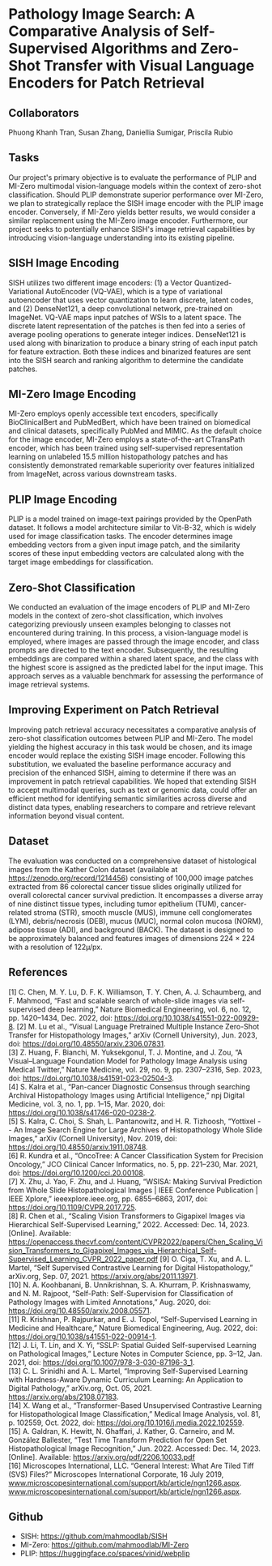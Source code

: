 # Pathology Image Search: A Comparative Analysis of Self-Supervised Algorithms and Zero-Shot Transfer with Visual Language Encoders for Patch Retrieval 

## Collaborators
Phuong Khanh Tran, Susan Zhang, Daniellia Sumigar, Priscila Rubio

## Tasks
Our project's primary objective is to evaluate the performance of PLIP and MI-Zero multimodal vision-language models within the context of zero-shot classification. Should PLIP demonstrate superior performance over MI-Zero, we plan to strategically replace the SISH image encoder with the PLIP image encoder. Conversely, if MI-Zero yields better results, we would consider a similar replacement using the MI-Zero image encoder. Furthermore, our project seeks to potentially enhance SISH's image retrieval capabilities by introducing vision-language understanding into its existing pipeline.

## SISH Image Encoding
SISH utilizes two different image encoders: (1) a Vector Quantized-Variational AutoEncoder (VQ-VAE), which is a type of variational autoencoder that uses vector quantization to learn discrete, latent codes, and (2) DenseNet121, a deep convolutional network, pre-trained on ImageNet. 
VQ-VAE maps input patches of WSIs to a latent space. The discrete latent representation of the patches is then fed into a series of average pooling operations to generate integer indices. DenseNet121 is used along with binarization to produce a binary string of each input patch for feature extraction. Both these indices and binarized features are sent into the SISH search and ranking algorithm to determine the candidate patches.

## MI-Zero Image Encoding
MI-Zero employs openly accessible text encoders, specifically BioClinicalBert and PubMedBert, which have been trained on biomedical and clinical datasets, specifically PubMed and MIMIC. As the default choice for the image encoder, MI-Zero employs a state-of-the-art CTransPath encoder, which has been trained using self-supervised representation learning on unlabeled 15.5 million histopathology patches and has consistently demonstrated remarkable superiority over features initialized from ImageNet, across various downstream tasks.

## PLIP Image Encoding
PLIP is a model trained on image-text pairings provided by the OpenPath dataset. It follows a model architecture similar to Vit-B-32, which is widely used for image classification tasks. The encoder determines image embedding vectors from a given input image patch, and the similarity scores of these input embedding vectors are calculated along with the target image embeddings for classification.

## Zero-Shot Classification
We conducted an evaluation of the image encoders of PLIP and MI-Zero models in the context of zero-shot classification, which involves categorizing previously unseen examples belonging to classes not encountered during training. In this process, a vision-language model is employed, where images are passed through the image encoder, and class prompts are directed to the text encoder. Subsequently, the resulting embeddings are compared within a shared latent space, and the class with the highest score is assigned as the predicted label for the input image. This approach serves as a valuable benchmark for assessing the performance of image retrieval systems. 

## Improving Experiment on Patch Retrieval
Improving patch retrieval accuracy necessitates a comparative analysis of zero-shot classification outcomes between PLIP and MI-Zero. The model yielding the highest accuracy in this task would be chosen, and its image encoder would replace the existing SISH image encoder. Following this substitution, we evaluated the baseline performance accuracy and precision of the enhanced SISH, aiming to determine if there was an improvement in patch retrieval capabilities. We hoped that extending SISH to accept multimodal queries, such as text or genomic data, could offer an efficient method for identifying semantic similarities across diverse and distinct data types, enabling researchers to compare and retrieve relevant information beyond visual content.

## Dataset
The evaluation was conducted on a comprehensive dataset of histological images from the Kather Colon dataset (available at https://zenodo.org/record/1214456) consisting of 100,000 image patches extracted from 86 colorectal cancer tissue slides originally utilized for overall colorectal cancer survival prediction. It encompasses a diverse array of nine distinct tissue types, including tumor epithelium (TUM), cancer-related stroma (STR), smooth muscle (MUS), immune cell conglomerates (LYM), debris/necrosis (DEB), mucus (MUC), normal colon mucosa (NORM), adipose tissue (ADI), and background (BACK). The dataset is designed to be approximately balanced and features images of dimensions 224 × 224 with a resolution of 122µ/px.

## References
[1] C. Chen, M. Y. Lu, D. F. K. Williamson, T. Y. Chen, A. J. Schaumberg, and F. Mahmood, “Fast and scalable search of whole-slide images via self-supervised deep learning,” Nature Biomedical Engineering, vol. 6, no. 12, pp. 1420–1434, Dec. 2022, doi: https://doi.org/10.1038/s41551-022-00929-8. 
[2] M. Lu et al., “Visual Language Pretrained Multiple Instance Zero-Shot Transfer for Histopathology Images,” arXiv (Cornell University), Jun. 2023, doi: https://doi.org/10.48550/arxiv.2306.07831.   
[3] Z. Huang, F. Bianchi, M. Yuksekgonul, T. J. Montine, and J. Zou, “A Visual–Language Foundation Model for Pathology Image Analysis using Medical Twitter,” Nature Medicine, vol. 29, no. 9, pp. 2307–2316, Sep. 2023, doi: https://doi.org/10.1038/s41591-023-02504-3.   
[4] S. Kalra et al., “Pan-cancer Diagnostic Consensus through searching Archival Histopathology Images using Artificial Intelligence,” npj Digital Medicine, vol. 3, no. 1, pp. 1–15, Mar. 2020, doi: https://doi.org/10.1038/s41746-020-0238-2.   
[5] S. Kalra, C. Choi, S. Shah, L. Pantanowitz, and H. R. Tizhoosh, “Yottixel -- An Image Search Engine for Large Archives of Histopathology Whole Slide Images,” arXiv (Cornell University), Nov. 2019, doi: https://doi.org/10.48550/arxiv.1911.08748.    
[6] R. Kundra et al., “OncoTree: A Cancer Classification System for Precision Oncology,” JCO Clinical Cancer Informatics, no. 5, pp. 221–230, Mar. 2021, doi: https://doi.org/10.1200/cci.20.00108.    
[7] X. Zhu, J. Yao, F. Zhu, and J. Huang, “WSISA: Making Survival Prediction from Whole Slide Histopathological Images | IEEE Conference Publication | IEEE Xplore,” ieeexplore.ieee.org, pp. 6855–6863, 2017, doi: https://doi.org/10.1109/CVPR.2017.725.    
[8] R. Chen et al., “Scaling Vision Transformers to Gigapixel Images via Hierarchical Self-Supervised Learning,” 2022. Accessed: Dec. 14, 2023. [Online]. Available: https://openaccess.thecvf.com/content/CVPR2022/papers/Chen_Scaling_Vision_Transformers_to_Gigapixel_Images_via_Hierarchical_Self-Supervised_Learning_CVPR_2022_paper.pdf 
[9] O. Ciga, T. Xu, and A. L. Martel, “Self Supervised Contrastive Learning for Digital Histopathology,” arXiv.org, Sep. 07, 2021. https://arxiv.org/abs/2011.13971.    
[10] N. A. Koohbanani, B. Unnikrishnan, S. A. Khurram, P. Krishnaswamy, and N. M. Rajpoot, “Self-Path: Self-Supervision for Classification of Pathology Images with  Limited Annotations,” Aug. 2020, doi: https://doi.org/10.48550/arxiv.2008.05571.    
[11] R. Krishnan, P. Rajpurkar, and E. J. Topol, “Self-Supervised Learning in Medicine and Healthcare,” Nature Biomedical Engineering, Aug. 2022, doi: https://doi.org/10.1038/s41551-022-00914-1.    
[12] J. Li, T. Lin, and X. Yi, “SSLP: Spatial Guided Self-supervised Learning on Pathological Images,” Lecture Notes in Computer Science, pp. 3–12, Jan. 2021, doi: https://doi.org/10.1007/978-3-030-87196-3_1.    
[13] C. L. Srinidhi and A. L. Martel, “Improving Self-Supervised Learning with Hardness-Aware Dynamic Curriculum Learning: An Application to Digital Pathology,” arXiv.org, Oct. 05, 2021. https://arxiv.org/abs/2108.07183.    
[14] X. Wang et al., “Transformer-Based Unsupervised Contrastive Learning for Histopathological Image Classification,” Medical Image Analysis, vol. 81, p. 102559, Oct. 2022, doi: https://doi.org/10.1016/j.media.2022.102559.    
[15] A. Galdran, K. Hewitt, N. Ghaffari, J. Kather, G. Carneiro, and M. González Ballester, “Test Time Transform Prediction for Open Set Histopathological Image Recognition,” Jun. 2022. Accessed: Dec. 14, 2023. [Online]. Available: https://arxiv.org/pdf/2206.10033.pdf   
[16] Microscopes International, LLC. “General Interest: What Are Tiled Tiff (SVS) Files?” Microscopes International Corporate, 16 July 2019, www.microscopesinternational.com/support/kb/article/ngn1266.aspx. www.microscopesinternational.com/support/kb/article/ngn1266.aspx.    

## Github
* SISH: https://github.com/mahmoodlab/SISH
* MI-Zero: https://github.com/mahmoodlab/MI-Zero 
* PLIP: https://huggingface.co/spaces/vinid/webplip

